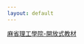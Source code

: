 ```yaml
---
layout: default
---
```

[麻省理工學院-開放式教材](https://ocw.mit.edu/courses/translated-courses/traditional-chinese/)  
